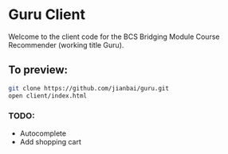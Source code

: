 # Guru Client

Welcome to the client code for the BCS Bridging Module Course Recommender (working title Guru).

## To preview:

```sh
git clone https://github.com/jianbai/guru.git
open client/index.html
```

### TODO:
- Autocomplete
- Add shopping cart